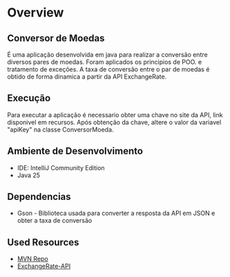 # Overview

## Conversor de Moedas

É uma aplicação desenvolvida em java para realizar a conversão entre diversos pares de moedas. Foram aplicados os principios de POO. e tratamento de exceções.
A taxa de conversão entre o par de moedas é obtido de forma dinamica a partir da API ExchangeRate.

## Execução

Para executar a aplicação é necessario obter uma chave no site da API, link disponivel em recursos. Após obtenção da chave, altere o valor da variavel "apiKey" na classe ConversorMoeda.

## Ambiente de Desenvolvimento

- IDE: IntelliJ Community Edition
- Java 25

## Dependencias

- Gson - Biblioteca usada para converter a resposta da API em JSON e obter a taxa de conversão
        
## Used Resources

* [MVN Repo](https://mvnrepository.com/artifact/com.google.code.gson/gson)
* [ExchangeRate-API](https://www.exchangerate-api.com/)